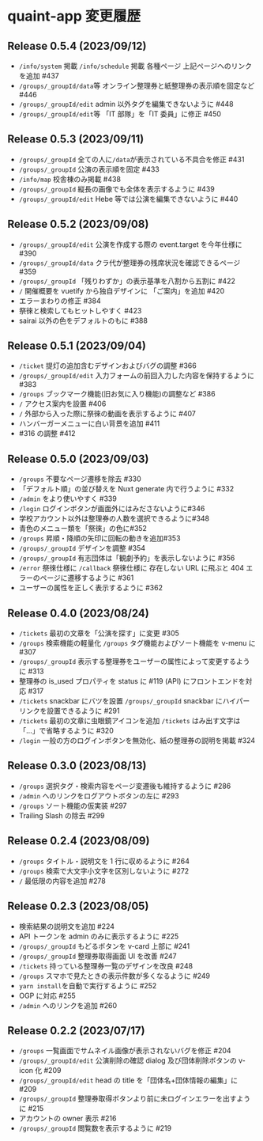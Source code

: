 # quaint-app 変更履歴

## Release 0.5.4 (2023/09/12)

- `/info/system` 掲載
  `/info/schedule` 掲載
  各種ページ 上記ページへのリンクを追加 #437
- `/groups/_groupId/data`等 オンライン整理券と紙整理券の表示順を固定など #446
- `/groups/_groupId/edit` admin 以外タグを編集できないように #448
- `/groups/_groupId/edit`等 「IT 部隊」を「IT 委員」に修正 #450

## Release 0.5.3 (2023/09/11)

- `/groups/_groupId` 全ての人に`/data`が表示されている不具合を修正 #431
- `/groups/_groupId` 公演の表示順を固定 #433
- `/info/map` 校舎棟のみ掲載 #438
- `/groups/_groupId` 縦長の画像でも全体を表示するように #439
- `/groups/_groupId/edit` Hebe 等では公演を編集できないように #440

## Release 0.5.2 (2023/09/08)

- `/groups/_groupId/edit` 公演を作成する際の event.target を今年仕様に #390
- `/groups/_groupId/data` クラ代が整理券の残席状況を確認できるページ #359
- `/groups/_groupId` 「残りわずか」の表示基準を八割から五割に #422
- `/` 開催概要を vuetify から独自デザインに 「ご案内」を追加 #420
- エラーまわりの修正 #384
- 祭徠と検索してもヒットしやすく #423
- sairai 以外の色をデフォルトのもに #388

## Release 0.5.1 (2023/09/04)

- `/ticket` 提灯の追加含むデザインおよびバグの調整 #366
- `/groups/_groupId/edit` 入力フォームの前回入力した内容を保持するように #383
- `/groups` ブックマーク機能(旧お気に入り機能)の調整など #386
- `/` アクセス案内を設置 #406
- `/` 外部から入った際に祭徠の動画を表示するように #407
- ハンバーガーメニューに白い背景を追加 #411
- #316 の調整 #412

## Release 0.5.0 (2023/09/03)

- `/groups` 不要なページ遷移を除去 #330
- 「デフォルト順」の並び替えを Nuxt generate 内で行うように #332
- `/admin` をより使いやすく #339
- `/login` ログインボタンが画面外にはみださないように#346
- 学校アカウント以外は整理券の人数を選択できるように#348
- 青色のメニュー類を「祭徠」の色に#352
- `/groups` 昇順・降順の矢印に回転の動きを追加#353
- `/groups/_groupId` デザインを調整 #354
- `/groups/_groupId` 有志団体は「観劇予約」を表示しないように #356
- `/error` 祭徠仕様に
  `/callback` 祭徠仕様に
  存在しない URL に飛ぶと 404 エラーのページに遷移するように #361
- ユーザーの属性を正しく表示するように #362

## Release 0.4.0 (2023/08/24)

- `/tickets` 最初の文章を「公演を探す」に変更 #305
- `/groups` 検索機能の軽量化
  `/groups` タグ機能およびソート機能を v-menu に #307
- `/groups/_groupId` 表示する整理券をユーザーの属性によって変更するように #313
- 整理券の is_used プロパティを status に #119 (API)
  にフロントエンドを対応 #317
- `/tickets` snackbar にバツを設置
  `/groups/_groupId` snackbar にハイパーリンクを設置できるように #291
- `/tickets` 最初の文章に虫眼鏡アイコンを追加
  `/tickets` はみ出す文字は「…」で省略するように #320
- `/login` 一般の方のログインボタンを無効化、紙の整理券の説明を掲載 #324

## Release 0.3.0 (2023/08/13)

- `/groups` 選択タグ・検索内容をページ変遷後も維持するように #286
- `/admin` へのリンクをログアウトボタンの左に #293
- `/groups` ソート機能の仮実装 #297
- Trailing Slash の除去 #299

## Release 0.2.4 (2023/08/09)

- `/groups` タイトル・説明文を 1 行に収めるように #264
- `/groups` 検索で大文字小文字を区別しないように #272
- `/` 最低限の内容を追加 #278

## Release 0.2.3 (2023/08/05)

- 検索結果の説明文を追加 #224
- API トークンを admin のみに表示するように #225
- `/groups/_groupId` もどるボタンを v-card 上部に #241
- `/groups/_groupId` 整理券取得画面 UI を改善 #247
- `/tickets` 持っている整理券一覧のデザインを改良 #248
- `/groups` スマホで見たときの表示件数が多くなるように #249
- `yarn install`を自動で実行するように #252
- OGP に対応 #255
- `/admin` へのリンクを追加 #260

## Release 0.2.2 (2023/07/17)

- `/groups` 一覧画面でサムネイル画像が表示されないバグを修正 #204
- `/groups/_groupId/edit` 公演削除の確認 dialog 及び団体削除ボタンの v-icon 化 #209
- `/groups/_groupId/edit` head の title を「団体名+団体情報の編集」に #209
- `/groups/_groupId` 整理券取得ボタンより前に未ログインエラーを出すように #215
- アカウントの owner 表示 #216
- `/groups/_groupId` 閲覧数を表示するように #219
